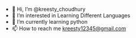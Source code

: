 - 👋 Hi, I’m @kreesty_choudhury
- 👀 I’m interested in Learning Different Languages
- 🌱 I’m currently learning python
- 📫 How to reach me kreesty12345@gmail.com

<!---
kreesty-test/kreesty-test is a ✨ special ✨ repository because its `README.md` (this file) appears on your GitHub profile.
You can click the Preview link to take a look at your changes.
--->
